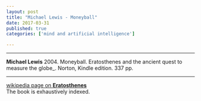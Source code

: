 ```yaml
---
layout: post
title: "Michael Lewis - Moneyball"
date: 2017-03-31
published: true
categories: ['mind and artificial intelligence']

---
```



***
<b>Michael Lewis</b> 2004. Moneyball. Eratosthenes and the ancient quest to measure the globe_. Norton, Kindle edition. 337 pp.

***


 [wikipedia page on **Eratosthenes**](https://en.wikipedia.org/wiki/Eratosthenes)  
The book is exhaustively indexed.

